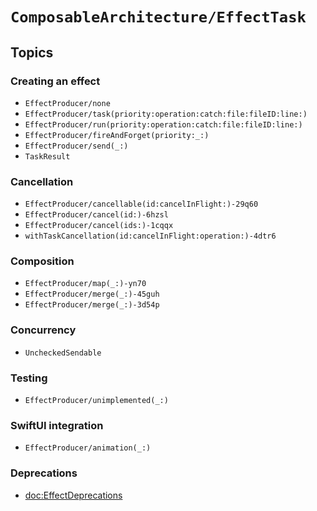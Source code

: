 # ``ComposableArchitecture/EffectTask``

## Topics

### Creating an effect

- ``EffectProducer/none``
- ``EffectProducer/task(priority:operation:catch:file:fileID:line:)``
- ``EffectProducer/run(priority:operation:catch:file:fileID:line:)``
- ``EffectProducer/fireAndForget(priority:_:)``
- ``EffectProducer/send(_:)``
- ``TaskResult``

### Cancellation

- ``EffectProducer/cancellable(id:cancelInFlight:)-29q60``
- ``EffectProducer/cancel(id:)-6hzsl``
- ``EffectProducer/cancel(ids:)-1cqqx``
- ``withTaskCancellation(id:cancelInFlight:operation:)-4dtr6``

### Composition

- ``EffectProducer/map(_:)-yn70``
- ``EffectProducer/merge(_:)-45guh``
- ``EffectProducer/merge(_:)-3d54p``

### Concurrency

- ``UncheckedSendable``

### Testing

- ``EffectProducer/unimplemented(_:)``

### SwiftUI integration

- ``EffectProducer/animation(_:)``

### Deprecations

- <doc:EffectDeprecations>
